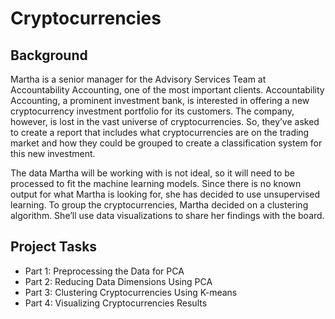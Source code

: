 # Cryptocurrencies

## Background
Martha is a senior manager for the Advisory Services Team at Accountability Accounting, one of the most important clients. Accountability Accounting, a prominent investment bank, is interested in offering a new cryptocurrency investment portfolio for its customers. The company, however, is lost in the vast universe of cryptocurrencies. So, they’ve asked to create a report that includes what cryptocurrencies are on the trading market and how they could be grouped to create a classification system for this new investment.

The data Martha will be working with is not ideal, so it will need to be processed to fit the machine learning models. Since there is no known output for what Martha is looking for, she has decided to use unsupervised learning. To group the cryptocurrencies, Martha decided on a clustering algorithm. She’ll use data visualizations to share her findings with the board.

## Project Tasks 
* Part 1: Preprocessing the Data for PCA
* Part 2: Reducing Data Dimensions Using PCA
* Part 3: Clustering Cryptocurrencies Using K-means
* Part 4: Visualizing Cryptocurrencies Results
